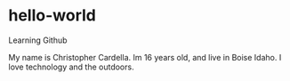 # hello-world
Learning Github

My name is Christopher Cardella. Im 16 years old, and live in Boise Idaho. I love technology and the outdoors.
